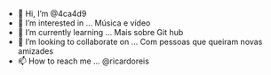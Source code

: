 - 👋 Hi, I’m @4ca4d9
- 👀 I’m interested in ... Música e vídeo
- 🌱 I’m currently learning ... Mais sobre Git hub
- 💞️ I’m looking to collaborate on ... Com pessoas que queiram novas amizades 
- 📫 How to reach me ... @ricardoreis

<!---
4ca4d9/4ca4d9 is a ✨ special ✨ repository because its `README.md` (this file) appears on your GitHub profile.
You can click the Preview link to take a look at your changes.
--->
